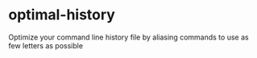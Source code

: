 optimal-history
===============

Optimize your command line history file by aliasing commands to use as few letters as possible